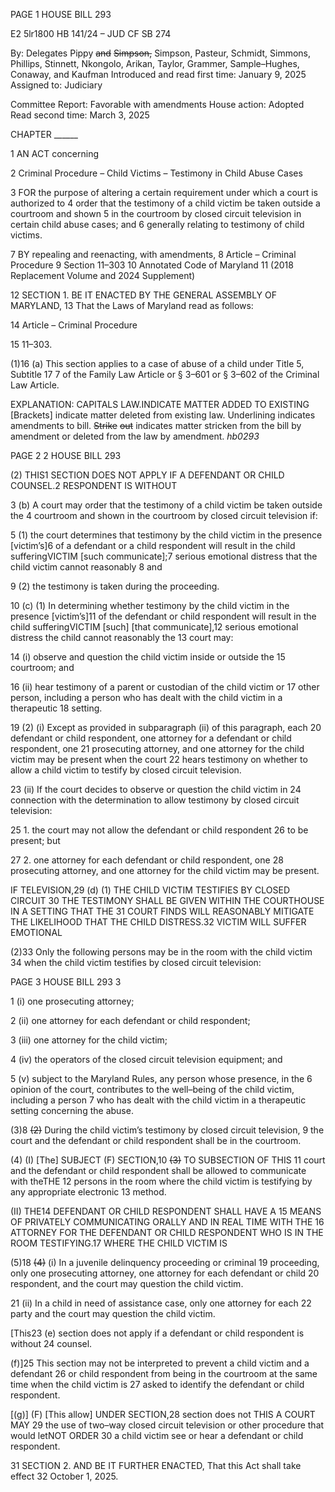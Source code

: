 PAGE 1
HOUSE BILL 293

E2 5lr1800
HB 141/24 – JUD CF SB 274

By: Delegates Pippy ~~and~~ ~~Simpson,~~ Simpson, Pasteur, Schmidt, Simmons, Phillips,
Stinnett, Nkongolo, Arikan, Taylor, Grammer, Sample–Hughes, Conaway,
and Kaufman
Introduced and read first time: January 9, 2025
Assigned to: Judiciary

Committee Report: Favorable with amendments
House action: Adopted
Read second time: March 3, 2025

CHAPTER ______

1 AN ACT concerning

2 Criminal Procedure – Child Victims – Testimony in Child Abuse Cases

3 FOR the purpose of altering a certain requirement under which a court is authorized to
4 order that the testimony of a child victim be taken outside a courtroom and shown
5 in the courtroom by closed circuit television in certain child abuse cases; and
6 generally relating to testimony of child victims.

7 BY repealing and reenacting, with amendments,
8 Article – Criminal Procedure
9 Section 11–303
10 Annotated Code of Maryland
11 (2018 Replacement Volume and 2024 Supplement)

12 SECTION 1. BE IT ENACTED BY THE GENERAL ASSEMBLY OF MARYLAND,
13 That the Laws of Maryland read as follows:

14 Article – Criminal Procedure

15 11–303.

(1)16 (a) This section applies to a case of abuse of a child under Title 5, Subtitle
17 7 of the Family Law Article or § 3–601 or § 3–602 of the Criminal Law Article.

EXPLANATION: CAPITALS LAW.INDICATE MATTER ADDED TO EXISTING
[Brackets] indicate matter deleted from existing law.
Underlining indicates amendments to bill.
~~Strike~~ ~~out~~ indicates matter stricken from the bill by amendment or deleted from the law by
amendment. *hb0293*

PAGE 2
2 HOUSE BILL 293

(2) THIS1 SECTION DOES NOT APPLY IF A DEFENDANT OR CHILD
COUNSEL.2 RESPONDENT IS WITHOUT

3 (b) A court may order that the testimony of a child victim be taken outside the
4 courtroom and shown in the courtroom by closed circuit television if:

5 (1) the court determines that testimony by the child victim in the presence
[victim’s]6 of a defendant or a child respondent will result in the child sufferingVICTIM
[such communicate];7 serious emotional distress that the child victim cannot reasonably
8 and

9 (2) the testimony is taken during the proceeding.

10 (c) (1) In determining whether testimony by the child victim in the presence
[victim’s]11 of the defendant or child respondent will result in the child sufferingVICTIM
[such] [that communicate],12 serious emotional distress the child cannot reasonably the
13 court may:

14 (i) observe and question the child victim inside or outside the
15 courtroom; and

16 (ii) hear testimony of a parent or custodian of the child victim or
17 other person, including a person who has dealt with the child victim in a therapeutic
18 setting.

19 (2) (i) Except as provided in subparagraph (ii) of this paragraph, each
20 defendant or child respondent, one attorney for a defendant or child respondent, one
21 prosecuting attorney, and one attorney for the child victim may be present when the court
22 hears testimony on whether to allow a child victim to testify by closed circuit television.

23 (ii) If the court decides to observe or question the child victim in
24 connection with the determination to allow testimony by closed circuit television:

25 1. the court may not allow the defendant or child respondent
26 to be present; but

27 2. one attorney for each defendant or child respondent, one
28 prosecuting attorney, and one attorney for the child victim may be present.

IF TELEVISION,29 (d) (1) THE CHILD VICTIM TESTIFIES BY CLOSED CIRCUIT
30 THE TESTIMONY SHALL BE GIVEN WITHIN THE COURTHOUSE IN A SETTING THAT THE
31 COURT FINDS WILL REASONABLY MITIGATE THE LIKELIHOOD THAT THE CHILD
DISTRESS.32 VICTIM WILL SUFFER EMOTIONAL

(2)33 Only the following persons may be in the room with the child victim
34 when the child victim testifies by closed circuit television:

PAGE 3
HOUSE BILL 293 3

1 (i) one prosecuting attorney;

2 (ii) one attorney for each defendant or child respondent;

3 (iii) one attorney for the child victim;

4 (iv) the operators of the closed circuit television equipment; and

5 (v) subject to the Maryland Rules, any person whose presence, in the
6 opinion of the court, contributes to the well–being of the child victim, including a person
7 who has dealt with the child victim in a therapeutic setting concerning the abuse.

(3)8 ~~(2)~~ During the child victim’s testimony by closed circuit television,
9 the court and the defendant or child respondent shall be in the courtroom.

(4) (I) [The] SUBJECT (F) SECTION,10 ~~(3)~~ TO SUBSECTION OF THIS
11 court and the defendant or child respondent shall be allowed to communicate with theTHE
12 persons in the room where the child victim is testifying by any appropriate electronic
13 method.

(II) THE14 DEFENDANT OR CHILD RESPONDENT SHALL HAVE A
15 MEANS OF PRIVATELY COMMUNICATING ORALLY AND IN REAL TIME WITH THE
16 ATTORNEY FOR THE DEFENDANT OR CHILD RESPONDENT WHO IS IN THE ROOM
TESTIFYING.17 WHERE THE CHILD VICTIM IS

(5)18 ~~(4)~~ (i) In a juvenile delinquency proceeding or criminal
19 proceeding, only one prosecuting attorney, one attorney for each defendant or child
20 respondent, and the court may question the child victim.

21 (ii) In a child in need of assistance case, only one attorney for each
22 party and the court may question the child victim.

[This23 (e) section does not apply if a defendant or child respondent is without
24 counsel.

(f)]25 This section may not be interpreted to prevent a child victim and a defendant
26 or child respondent from being in the courtroom at the same time when the child victim is
27 asked to identify the defendant or child respondent.

[(g)] (F) [This allow] UNDER SECTION,28 section does not THIS A COURT MAY
29 the use of two–way closed circuit television or other procedure that would letNOT ORDER
30 a child victim see or hear a defendant or child respondent.

31 SECTION 2. AND BE IT FURTHER ENACTED, That this Act shall take effect
32 October 1, 2025.